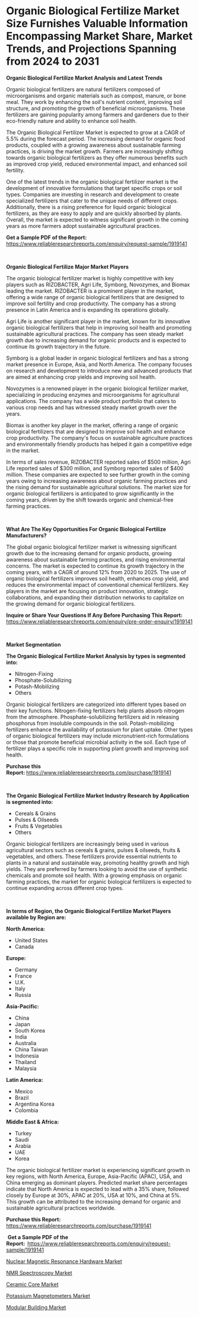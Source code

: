 <p><h1>Organic Biological Fertilize Market Size Furnishes Valuable Information Encompassing Market Share, Market Trends, and Projections Spanning from 2024 to 2031</h1></p><p><strong>Organic Biological Fertilize Market Analysis and Latest Trends</strong></p>
<p><p>Organic biological fertilizers are natural fertilizers composed of microorganisms and organic materials such as compost, manure, or bone meal. They work by enhancing the soil's nutrient content, improving soil structure, and promoting the growth of beneficial microorganisms. These fertilizers are gaining popularity among farmers and gardeners due to their eco-friendly nature and ability to enhance soil health.</p><p>The Organic Biological Fertilizer Market is expected to grow at a CAGR of 5.5% during the forecast period. The increasing demand for organic food products, coupled with a growing awareness about sustainable farming practices, is driving the market growth. Farmers are increasingly shifting towards organic biological fertilizers as they offer numerous benefits such as improved crop yield, reduced environmental impact, and enhanced soil fertility.</p><p>One of the latest trends in the organic biological fertilizer market is the development of innovative formulations that target specific crops or soil types. Companies are investing in research and development to create specialized fertilizers that cater to the unique needs of different crops. Additionally, there is a rising preference for liquid organic biological fertilizers, as they are easy to apply and are quickly absorbed by plants. Overall, the market is expected to witness significant growth in the coming years as more farmers adopt sustainable agricultural practices.</p></p>
<p><strong>Get a Sample PDF of the Report:&nbsp;</strong> <a href="https://www.reliableresearchreports.com/enquiry/request-sample/1919141">https://www.reliableresearchreports.com/enquiry/request-sample/1919141</a></p>
<p>&nbsp;</p>
<p><strong>Organic Biological Fertilize Major Market Players</strong></p>
<p><p>The organic biological fertilizer market is highly competitive with key players such as RIZOBACTER, Agri Life, Symborg, Novozymes, and Biomax leading the market. RIZOBACTER is a prominent player in the market, offering a wide range of organic biological fertilizers that are designed to improve soil fertility and crop productivity. The company has a strong presence in Latin America and is expanding its operations globally.</p><p>Agri Life is another significant player in the market, known for its innovative organic biological fertilizers that help in improving soil health and promoting sustainable agricultural practices. The company has seen steady market growth due to increasing demand for organic products and is expected to continue its growth trajectory in the future.</p><p>Symborg is a global leader in organic biological fertilizers and has a strong market presence in Europe, Asia, and North America. The company focuses on research and development to introduce new and advanced products that are aimed at enhancing crop yields and improving soil health.</p><p>Novozymes is a renowned player in the organic biological fertilizer market, specializing in producing enzymes and microorganisms for agricultural applications. The company has a wide product portfolio that caters to various crop needs and has witnessed steady market growth over the years.</p><p>Biomax is another key player in the market, offering a range of organic biological fertilizers that are designed to improve soil health and enhance crop productivity. The company's focus on sustainable agriculture practices and environmentally friendly products has helped it gain a competitive edge in the market.</p><p>In terms of sales revenue, RIZOBACTER reported sales of $500 million, Agri Life reported sales of $300 million, and Symborg reported sales of $400 million. These companies are expected to see further growth in the coming years owing to increasing awareness about organic farming practices and the rising demand for sustainable agricultural solutions. The market size for organic biological fertilizers is anticipated to grow significantly in the coming years, driven by the shift towards organic and chemical-free farming practices.</p></p>
<p>&nbsp;</p>
<p><strong>What Are The Key Opportunities For Organic Biological Fertilize Manufacturers?</strong></p>
<p><p>The global organic biological fertilizer market is witnessing significant growth due to the increasing demand for organic products, growing awareness about sustainable farming practices, and rising environmental concerns. The market is expected to continue its growth trajectory in the coming years, with a CAGR of around 12% from 2020 to 2025. The use of organic biological fertilizers improves soil health, enhances crop yield, and reduces the environmental impact of conventional chemical fertilizers. Key players in the market are focusing on product innovation, strategic collaborations, and expanding their distribution networks to capitalize on the growing demand for organic biological fertilizers.</p></p>
<p><strong>Inquire or Share Your Questions If Any Before Purchasing This Report:</strong> <a href="https://www.reliableresearchreports.com/enquiry/pre-order-enquiry/1919141">https://www.reliableresearchreports.com/enquiry/pre-order-enquiry/1919141</a></p>
<p>&nbsp;</p>
<p><strong>Market Segmentation</strong></p>
<p><strong>The Organic Biological Fertilize Market Analysis by types is segmented into:</strong></p>
<p><ul><li>Nitrogen-Fixing</li><li>Phosphate-Solubilizing</li><li>Potash-Mobilizing</li><li>Others</li></ul></p>
<p><p>Organic biological fertilizers are categorized into different types based on their key functions. Nitrogen-fixing fertilizers help plants absorb nitrogen from the atmosphere. Phosphate-solubilizing fertilizers aid in releasing phosphorus from insoluble compounds in the soil. Potash-mobilizing fertilizers enhance the availability of potassium for plant uptake. Other types of organic biological fertilizers may include micronutrient-rich formulations or those that promote beneficial microbial activity in the soil. Each type of fertilizer plays a specific role in supporting plant growth and improving soil health.</p></p>
<p><strong>Purchase this Report:&nbsp;</strong><a href="https://www.reliableresearchreports.com/purchase/1919141">https://www.reliableresearchreports.com/purchase/1919141</a></p>
<p>&nbsp;</p>
<p><strong>The Organic Biological Fertilize Market Industry Research by Application is segmented into:</strong></p>
<p><ul><li>Cereals & Grains</li><li>Pulses & Oilseeds</li><li>Fruits & Vegetables</li><li>Others</li></ul></p>
<p><p>Organic biological fertilizers are increasingly being used in various agricultural sectors such as cereals & grains, pulses & oilseeds, fruits & vegetables, and others. These fertilizers provide essential nutrients to plants in a natural and sustainable way, promoting healthy growth and high yields. They are preferred by farmers looking to avoid the use of synthetic chemicals and promote soil health. With a growing emphasis on organic farming practices, the market for organic biological fertilizers is expected to continue expanding across different crop types.</p></p>
<p>&nbsp;</p>
<p><strong>In terms of Region, the Organic Biological Fertilize Market Players available by Region are:</strong></p>
<p>
    <p> <strong> North America: </strong>
        <ul>
            <li>United States</li>
            <li>Canada</li>
        </ul>
        </p> 
    <p> <strong> Europe: </strong>
        <ul>
            <li>Germany</li>
            <li>France</li>
            <li>U.K.</li>
            <li>Italy</li>
            <li>Russia</li>
        </ul>
        </p> 
    <p> <strong> Asia-Pacific: </strong>
        <ul>
            <li>China</li>
            <li>Japan</li>
            <li>South Korea</li>
            <li>India</li>
            <li>Australia</li>
            <li>China Taiwan</li>
            <li>Indonesia</li>
            <li>Thailand</li>
            <li>Malaysia</li>
        </ul>
        </p> 
    <p> <strong> Latin America: </strong>
        <ul>
            <li>Mexico</li>
            <li>Brazil</li>
            <li>Argentina Korea</li>
            <li>Colombia</li>
        </ul>
        </p> 
    <p> <strong> Middle East & Africa: </strong>
        <ul>
            <li>Turkey</li>
            <li>Saudi</li>
            <li>Arabia</li>
            <li>UAE</li>
            <li>Korea</li>
        </ul>
    </p>
    </p>
<p><p>The organic biological fertilizer market is experiencing significant growth in key regions, with North America, Europe, Asia-Pacific (APAC), USA, and China emerging as dominant players. Predicted market share percentages indicate that North America is expected to lead with a 35% share, followed closely by Europe at 30%, APAC at 20%, USA at 10%, and China at 5%. This growth can be attributed to the increasing demand for organic and sustainable agricultural practices worldwide.</p></p>
<p><strong>Purchase this Report: </strong><a href="https://www.reliableresearchreports.com/purchase/1919141">https://www.reliableresearchreports.com/purchase/1919141</a></p>
<p>&nbsp;<strong>Get a Sample PDF of the Report:&nbsp;&nbsp;</strong><a href="https://www.reliableresearchreports.com/enquiry/request-sample/1919141">https://www.reliableresearchreports.com/enquiry/request-sample/1919141</a></p>
<p><strong></strong></p>
<p><p><a href="https://fearless-okapi-6c8.notion.site/Nuclear-Magnetic-Resonance-Hardware-Market-Furnish-Information-about-Market-Size-Market-Share-Mark-cf7f69c3ab0a488b892d31aa54ddfd91">Nuclear Magnetic Resonance Hardware Market</a></p><p><a href="https://zircon-bluebell-299.notion.site/Global-NMR-Spectroscopy-Market-by-Types-Applications-and-Major-Players-with-Regional-Growth-Rate--fd1eeef402284209a737d8557722a065">NMR Spectroscopy Market</a></p><p><a href="https://view.publitas.com/reportprime-1/ceramic-core-market-dynamics-2024-2031-also-about-its-market-trends-projections-and-opportunities/">Ceramic Core Market</a></p><p><a href="https://scarlet-rocket-c63.notion.site/Potassium-Magnetometers-Market-Size-Share-Trends-Analysis-Report-By-Material-By-Type-By-End-use-dbf7cbc427a142fe8a59c35fbc123251">Potassium Magnetometers Market</a></p><p><a href="https://view.publitas.com/reportprime-1/modular-building-market-offer-valuable-insights-into-market-size-market-share-market-trends-and-projections-spanning-from-2024-to-2031/">Modular Building Market</a></p></p>